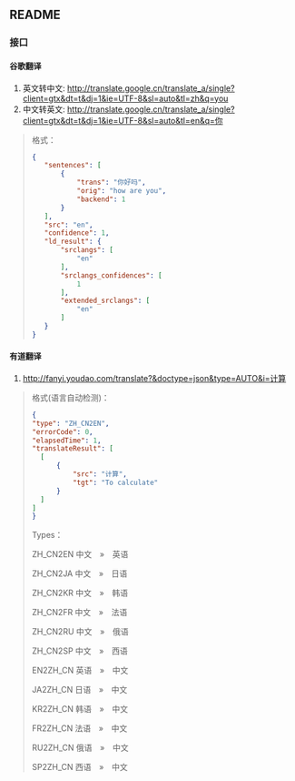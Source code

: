 ## README
### 接口
#### 谷歌翻译
1. 英文转中文: http://translate.google.cn/translate_a/single?client=gtx&dt=t&dj=1&ie=UTF-8&sl=auto&tl=zh&q=you
2. 中文转英文: http://translate.google.cn/translate_a/single?client=gtx&dt=t&dj=1&ie=UTF-8&sl=auto&tl=en&q=你 
>格式：
>
>```json
>{
>    "sentences": [
>        {
>            "trans": "你好吗",
>            "orig": "how are you",
>            "backend": 1
>        }
>    ],
>    "src": "en",
>    "confidence": 1,
>    "ld_result": {
>        "srclangs": [
>            "en"
>        ],
>        "srclangs_confidences": [
>            1
>        ],
>        "extended_srclangs": [
>            "en"
>        ]
>    }
>}
>```
>
#### 有道翻译
1. http://fanyi.youdao.com/translate?&doctype=json&type=AUTO&i=计算
>格式(语言自动检测)：
>
>```json
>{
>"type": "ZH_CN2EN",
>"errorCode": 0,
>"elapsedTime": 1,
>"translateResult": [
>   [
>       {
>           "src": "计算",
>           "tgt": "To calculate"
>       }
>   ]
>]
>}
>```
>Types：
>
>ZH_CN2EN 中文　»　英语
>
>ZH_CN2JA 中文　»　日语
>
>ZH_CN2KR 中文　»　韩语
>
>ZH_CN2FR 中文　»　法语
>
>ZH_CN2RU 中文　»　俄语
>
>ZH_CN2SP 中文　»　西语
>
>EN2ZH_CN 英语　»　中文
>
>JA2ZH_CN 日语　»　中文
>
>KR2ZH_CN 韩语　»　中文
>
>FR2ZH_CN 法语　»　中文
>
>RU2ZH_CN 俄语　»　中文
>
>SP2ZH_CN 西语　»　中文
>
>